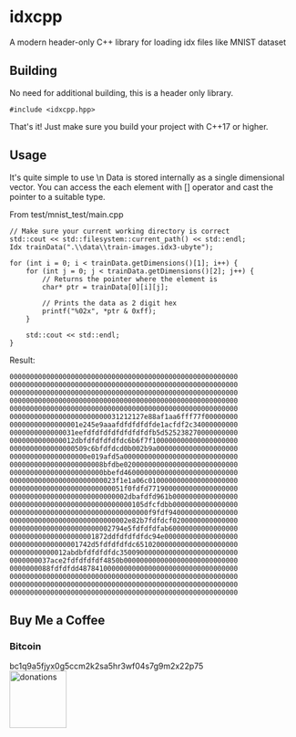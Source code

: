 # idxcpp
A modern header-only C++ library for loading idx files like MNIST dataset 

## Building
No need for additional building, this is a header only library.
```
#include <idxcpp.hpp>
```
That's it! Just make sure you build your project with C++17 or higher.

## Usage
It's quite simple to use \n
Data is stored internally as a single dimensional vector. You can access the each element with [] operator and cast the pointer to a suitable type.

From test/mnist_test/main.cpp
```
// Make sure your current working directory is correct
std::cout << std::filesystem::current_path() << std::endl;	
Idx trainData(".\\data\\train-images.idx3-ubyte");

for (int i = 0; i < trainData.getDimensions()[1]; i++) {
	for (int j = 0; j < trainData.getDimensions()[2]; j++) {
		// Returns the pointer where the element is
		char* ptr = trainData[0][i][j];

		// Prints the data as 2 digit hex
		printf("%02x", *ptr & 0xff);
	}

	std::cout << std::endl;
}
```
Result:
```
00000000000000000000000000000000000000000000000000000000
00000000000000000000000000000000000000000000000000000000
00000000000000000000000000000000000000000000000000000000
00000000000000000000000000000000000000000000000000000000
00000000000000000000000000000000000000000000000000000000
000000000000000000000000031212127e88af1aa6fff77f00000000
00000000000000001e245e9aaafdfdfdfdfde1acfdf2c34000000000
0000000000000031eefdfdfdfdfdfdfdfdfb5d525238270000000000
0000000000000012dbfdfdfdfdfdc6b6f7f100000000000000000000
0000000000000000509c6bfdfdcd0b002b9a00000000000000000000
0000000000000000000e019afd5a0000000000000000000000000000
00000000000000000000008bfdbe0200000000000000000000000000
00000000000000000000000bbefd4600000000000000000000000000
00000000000000000000000023f1e1a06c0100000000000000000000
0000000000000000000000000051f0fdfd7719000000000000000000
00000000000000000000000000002dbafdfd961b0000000000000000
000000000000000000000000000000105dfcfdbb0000000000000000
0000000000000000000000000000000000f9fdf94000000000000000
00000000000000000000000000002e82b7fdfdcf0200000000000000
0000000000000000000000002794e5fdfdfdfab60000000000000000
000000000000000000001872ddfdfdfdfdc94e000000000000000000
00000000000000001742d5fdfdfdfdc6510200000000000000000000
00000000000012abdbfdfdfdfdc35009000000000000000000000000
0000000037ace2fdfdfdfdf4850b0000000000000000000000000000
0000000088fdfdfdd487841000000000000000000000000000000000
00000000000000000000000000000000000000000000000000000000
00000000000000000000000000000000000000000000000000000000
00000000000000000000000000000000000000000000000000000000
```
## Buy Me a Coffee
### Bitcoin
bc1q9a5fjyx0g5ccm2k2sa5hr3wf04s7g9m2x22p75<br/>
<img width="100" height="100" alt="donations" src="https://github.com/user-attachments/assets/d32f9faa-07fa-44e2-9707-f7b5e3fddc75"/>
